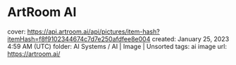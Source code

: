 # ArtRoom AI

cover: https://api.artroom.ai/api/pictures/item-hash?itemHash=f8f9102344674c7d7e250afdfee8e004
created: January 25, 2023 4:59 AM (UTC)
folder: AI Systems / AI | Image | Unsorted
tags: ai image
url: https://artroom.ai/